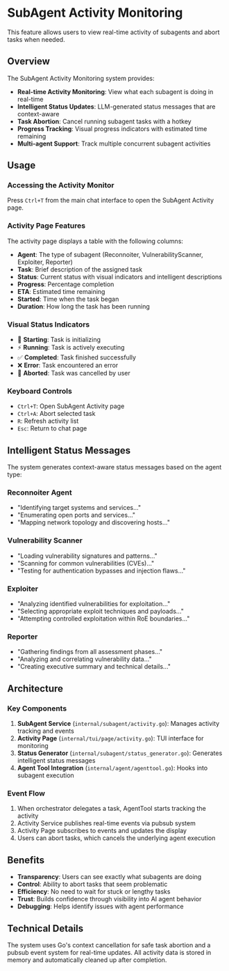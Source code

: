 # SubAgent Activity Monitoring

This feature allows users to view real-time activity of subagents and abort tasks when needed.

## Overview

The SubAgent Activity Monitoring system provides:

- **Real-time Activity Monitoring**: View what each subagent is doing in real-time
- **Intelligent Status Updates**: LLM-generated status messages that are context-aware
- **Task Abortion**: Cancel running subagent tasks with a hotkey
- **Progress Tracking**: Visual progress indicators with estimated time remaining
- **Multi-agent Support**: Track multiple concurrent subagent activities

## Usage

### Accessing the Activity Monitor

Press `Ctrl+T` from the main chat interface to open the SubAgent Activity page.

### Activity Page Features

The activity page displays a table with the following columns:

- **Agent**: The type of subagent (Reconnoiter, VulnerabilityScanner, Exploiter, Reporter)
- **Task**: Brief description of the assigned task
- **Status**: Current status with visual indicators and intelligent descriptions
- **Progress**: Percentage completion
- **ETA**: Estimated time remaining
- **Started**: Time when the task began
- **Duration**: How long the task has been running

### Visual Status Indicators

- 🔄 **Starting**: Task is initializing
- ⚡ **Running**: Task is actively executing
- ✅ **Completed**: Task finished successfully
- ❌ **Error**: Task encountered an error
- 🛑 **Aborted**: Task was cancelled by user

### Keyboard Controls

- `Ctrl+T`: Open SubAgent Activity page
- `Ctrl+A`: Abort selected task
- `R`: Refresh activity list
- `Esc`: Return to chat page

## Intelligent Status Messages

The system generates context-aware status messages based on the agent type:

### Reconnoiter Agent
- "Identifying target systems and services..."
- "Enumerating open ports and services..."
- "Mapping network topology and discovering hosts..."

### Vulnerability Scanner
- "Loading vulnerability signatures and patterns..."
- "Scanning for common vulnerabilities (CVEs)..."
- "Testing for authentication bypasses and injection flaws..."

### Exploiter
- "Analyzing identified vulnerabilities for exploitation..."
- "Selecting appropriate exploit techniques and payloads..."
- "Attempting controlled exploitation within RoE boundaries..."

### Reporter
- "Gathering findings from all assessment phases..."
- "Analyzing and correlating vulnerability data..."
- "Creating executive summary and technical details..."

## Architecture

### Key Components

1. **SubAgent Service** (`internal/subagent/activity.go`): Manages activity tracking and events
2. **Activity Page** (`internal/tui/page/activity.go`): TUI interface for monitoring
3. **Status Generator** (`internal/subagent/status_generator.go`): Generates intelligent status messages
4. **Agent Tool Integration** (`internal/agent/agenttool.go`): Hooks into subagent execution

### Event Flow

1. When orchestrator delegates a task, AgentTool starts tracking the activity
2. Activity Service publishes real-time events via pubsub system
3. Activity Page subscribes to events and updates the display
4. Users can abort tasks, which cancels the underlying agent execution

## Benefits

- **Transparency**: Users can see exactly what subagents are doing
- **Control**: Ability to abort tasks that seem problematic
- **Efficiency**: No need to wait for stuck or lengthy tasks
- **Trust**: Builds confidence through visibility into AI agent behavior
- **Debugging**: Helps identify issues with agent performance

## Technical Details

The system uses Go's context cancellation for safe task abortion and a pubsub event system for real-time updates. All activity data is stored in memory and automatically cleaned up after completion.